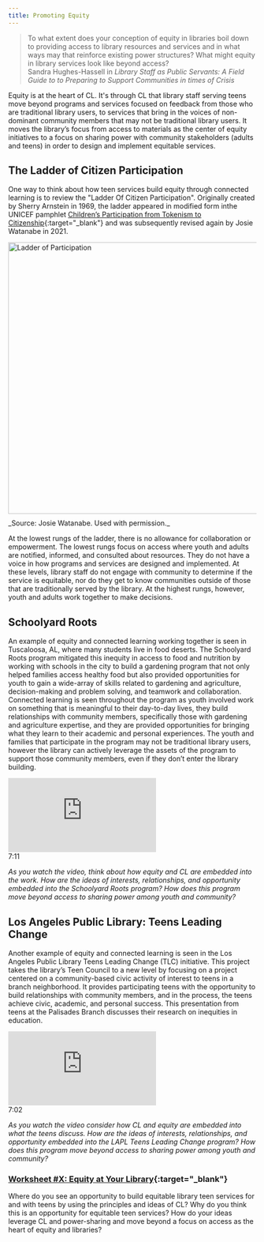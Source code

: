 ```yaml
---
title: Promoting Equity
---
```

 
> To what extent does your conception of equity in libraries boil down to providing access to library resources and services and in what ways may that reinforce existing power structures? What might equity in library services look like beyond access?<br/>Sandra Hughes-Hassell in _Library Staff as Public Servants: A Field Guide to to Preparing to Support Communities in times of Crisis_

Equity is at the heart of CL. It's through CL that library staff serving teens move beyond programs and services focused on feedback from those who are traditional library users, to services that bring in the voices of non-dominant community members that may not be traditional library users. It moves the library’s focus from access to materials as the center of equity initiatives to a focus on sharing power with community stakeholders (adults and teens) in order to design and implement equitable services. 


## The Ladder of Citizen Participation

One way to think about how teen services build equity through connected learning is to review the "Ladder Of Citizen Participation". Originally created by Sherry Arnstein in 1969, the ladder appeared in modified form inthe UNICEF pamphlet [Children’s Participation from Tokenism to Citizenship](https://www.unicef-irc.org/publications/100-childrens-participation-from-tokenism-to-citizenship.html){:target="_blank"} and was subsequently revised again by Josie Watanabe in 2021. 

<img src="{{ site.baseurl }}/img/basics/ladder_of_participation.png"  ALT="Ladder of Participation" style="width: 550px;padding-right:10px;padding-bottom:10px;" />
<br/> _Source: Josie Watanabe. Used with permission._

 At the lowest rungs of the ladder, there is no allowance for collaboration or empowerment. The lowest rungs focus on access where youth and adults are notified, informed, and consulted about resources. They do not have a voice in how programs and services are designed and implemented. At these levels, library staff do not engage with community to determine if the service is equitable, nor do they get to know communities outside of those that are traditionally served by the library. At the highest rungs, however, youth and adults work together to make decisions.  


## Schoolyard Roots

An example of equity and connected learning working together is seen in Tuscaloosa, AL, where many students live in food deserts. The Schoolyard Roots program mitigated this inequity in access to food and nutrition by working with schools in the city to build a gardening program that not only helped families access healthy food but also provided opportunities for youth to gain a wide-array of skills related to gardening and agriculture, decision-making and problem solving, and teamwork and collaboration. Connected learning is seen throughout the program as youth involved work on something that is meaningful to their day-to-day lives, they build relationships with community members, specifically those with gardening and agriculture expertise, and they are provided opportunities for bringing what they learn to their academic and personal experiences.  The youth and families that participate in the program may not be traditional library users, however the library can actively leverage the assets of the program to support those community members, even if they don’t enter the library building. 


<iframe src="https://www.youtube.com/embed/qgsNMU4eZNQ" frameborder="0" allow="autoplay; encrypted-media" allowfullscreen></iframe>

<div class="videotime">7:11</div>


_As you watch the video, think about how equity and CL are embedded into the work. How are the ideas of interests, relationships, and opportunity embedded into the Schoolyard Roots program? How does this program move beyond access to sharing power among youth and community?_

## Los Angeles Public Library: Teens Leading Change

Another example of equity and connected learning is seen in the Los Angeles Public Library Teens Leading Change (TLC) initiative.  This project takes the library’s Teen Council to a new level by focusing on a project centered on a community-based civic activity of interest to teens in a branch neighborhood. It provides participating teens with the opportunity to build relationships with community members, and in the process, the teens achieve civic, academic, and personal success. 
This presentation from teens at the Palisades Branch discusses their research on inequities in education.  


<iframe src="https://www.youtube.com/embed/8OSn8TritII" frameborder="0" allow="autoplay; encrypted-media" allowfullscreen></iframe>

<div class="videotime">7:02</div>


_As you watch the video consider how CL and equity are embedded into what the teens discuss. How are the ideas of interests, relationships, and opportunity embedded into the LAPL Teens Leading Change program? How does this program move beyond access to sharing power among youth and community?_


<div class="activity callout" markdown="1">

### [Worksheet #X: Equity at Your Library](https://docs.google.com/document/d/1X5MxpToji6SQEN3-6uzvvkfjpQFvUhTbZB1cPTM6FwA/edit#heading=h.isxlazu21uc9){:target="_blank"}

Where do you see an opportunity to build equitable library teen services for and with teens by using the principles and ideas of CL?  Why do you think this is an opportunity for equitable teen services? How do your ideas leverage CL and power-sharing and move beyond a focus on access as the heart of equity and libraries?

</div>









